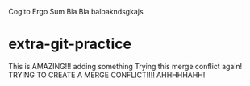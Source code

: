 
Cogito Ergo Sum
Bla Bla balbakndsgkajs
# extra-git-practice
This is AMAZING!!!
adding something
Trying this merge conflict again!
TRYING TO CREATE A MERGE CONFLICT!!!!
AHHHHHAHH!
